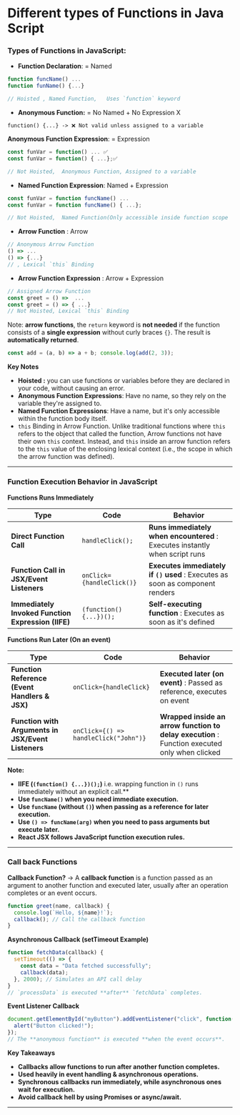 

# Different types of Functions in Java Script

### Types of Functions in JavaScript:

- **Function Declaration**: = Named
```javascript
function funcName() ... 
function funName() {...}

// Hoisted , Named Function,   Uses `function` keyword
```


- **Anonymous Function:** = No Named + No Expression X
```
function() {...} -> ❌ Not valid unless assigned to a variable
```

**Anonymous Function Expression**: =  Expression 
```js
const funVar = function() ... ✅
const funVar = function() { ...};✅

// Not Hoisted,  Anonymous Function, Assigned to a variable
```


- **Named Function Expression**: Named + Expression 
```javascript
const funVar = function funcName() ...
const funVar = function funcName() { ...};

// Not Hoisted,  Named Function(Only accessible inside function scope
```


- **Arrow Function** : Arrow
```javascript
// Anonymous Arrow Function
() => ...
() => {...} 
// , Lexical `this` Binding
```

- **Arrow Function Expression** : Arrow + Expression
```javascript
// Assigned Arrow Function
const greet = () =>  ...
const greet = () => { ...} 
// Not Hoisted, Lexical `this` Binding
```

Note: **arrow functions**, the `return` keyword is **not needed** if the function consists of a **single expression** without curly braces `{}`. The result is **automatically returned**.
```js
const add = (a, b) => a + b; console.log(add(2, 3));
```

**Key Notes**
- **Hoisted :** you can use functions or variables before they are declared in your code, without causing an error.
- **Anonymous Function Expressions**: Have no name, so they rely on the variable they're assigned to.
- **Named Function Expressions**: Have a name, but it's only accessible within the function body itself.
-  `this` Binding in Arrow Function. Unlike traditional functions where `this` refers to the object that called the function, Arrow functions not have their own `this` context. Instead, and `this` inside an arrow function refers to the `this` value of the enclosing lexical context (i.e., the scope in which the arrow function was defined).

---

### Function Execution Behavior in JavaScript

**Functions Runs Immediately**

| **Type**                                           | **Code**                  | **Behavior**                                                                  |
| -------------------------------------------------- | ------------------------- | ----------------------------------------------------------------------------- |
| **Direct Function Call**                           | `handleClick();`          | **Runs immediately when encountered** : Executes instantly when script runs   |
| **Function Call in JSX/Event Listeners**           | `onClick={handleClick()}` | **Executes immediately if `()` used** : Executes as soon as component renders |
| **Immediately Invoked Function Expression (IIFE)** | `(function() {...})();`   | **Self-executing function** : Executes as soon as it's defined                |

**Functions Run Later (On an event)**

| **Type**                                           | **Code**                              | **Behavior**                                                                                  |
| -------------------------------------------------- | ------------------------------------- | --------------------------------------------------------------------------------------------- |
| **Function Reference (Event Handlers & JSX)**      | `onClick={handleClick}`               | **Executed later (on event)** : Passed as reference, executes on event                        |
| **Function with Arguments in JSX/Event Listeners** | `onClick={() => handleClick("John")}` | **Wrapped inside an arrow function to delay execution** : Function executed only when clicked |

**Note:**
- **IIFE (`(function() {...})();`)**  i.e. wrapping function in `()` runs immediately without an explicit call.**  
- **Use `funcName()` when you need immediate execution.**  
- **Use `funcName` (without `()`) when passing as a reference for later execution.**  
- **Use `() => funcName(arg)` when you need to pass arguments but execute later.**  
- **React JSX follows JavaScript function execution rules.**

---
### Call back Functions


**Callback Function?** -> A **callback function** is a function passed as an argument to another function and executed later, usually after an operation completes or an event occurs.


```javascript
function greet(name, callback) {
  console.log(`Hello, ${name}!`);
  callback(); // Call the callback function
}
```

**Asynchronous Callback (setTimeout Example)**
```javascript
function fetchData(callback) {
  setTimeout(() => {
    const data = "Data fetched successfully";
    callback(data);
  }, 2000); // Simulates an API call delay
}
// `processData` is executed **after** `fetchData` completes.
```

**Event Listener Callback**
```javascript
document.getElementById("myButton").addEventListener("click", function() {
  alert("Button clicked!");
});
// The **anonymous function** is executed **when the event occurs**.
```


**Key Takeaways**
- **Callbacks allow functions to run after another function completes.**  
- **Used heavily in event handling & asynchronous operations.**  
- **Synchronous callbacks run immediately, while asynchronous ones wait for execution.**  
- **Avoid callback hell by using Promises or async/await.**  

---